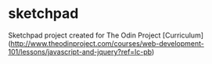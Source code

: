 # sketchpad
Sketchpad project created for The Odin Project [Curriculum] (http://www.theodinproject.com/courses/web-development-101/lessons/javascript-and-jquery?ref=lc-pb)
